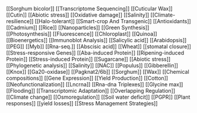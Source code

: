 [[Sorghum bicolor]]
[[Transcriptome Sequencing]]
[[Cuticular Wax]]
[[Cutin]]
[[Abiotic stress]]
[[Oxidative damage]]
[[Salinity]]
[[Climate-resilience]]
[[Halo-tolerant]]
[[Smart-crop And Transgenic]]
[[Antioxidants]]
[[Cadmium]]
[[Rice]]
[[Nanoparticles]]
[[Green Synthesis]]
[[Photosynthesis]]
[[Fluorescence]]
[[Chloroplast]]
[[Quinoa]]
[[Bioenergetics]]
[[Immunoblot Analysis]]
[[Salicylic acid]]
[[Arabidopsis]]
[[PEG]]
[[Myb]]
[[Rna-seq.]]
[[Abscisic acid]]
[[Wheat]]
[[stomatal closure]]
[[Stress-responsive Genes]]
[[Aba-induced Protein]]
[[Ripening-induced Protein]]
[[Stress-induced Protein]]
[[Sugarcane]]
[[Abiotic stress]]
[[Phylogenetic analysis]]
[[Salinity]]
[[NAC]]
[[Populus]]
[[Gibberellin]]
[[Knox]]
[[Ga20-oxidase]]
[[Pagknat2/6b]]
[[Sorghum]]
[[Wax]]
[[Chemical compositions]]
[[Gene Expression]]
[[Yield Production]]
[[Cotton]]
[[Neofunctionalization]]
[[Lncrna]]
[[Rna-dna Triplexes]]
[[Glycine max]]
[[Flooding]]
[[Transcriptomic Adaptation]]
[[Overlapping Regulation]]
[[Climate change]]
[[Osmoregulation]]
[[Soil water deficit]]
[[PGPR]]
[[Plant responses]]
[[yield losses]]
[[Stress Management Strategies]]
